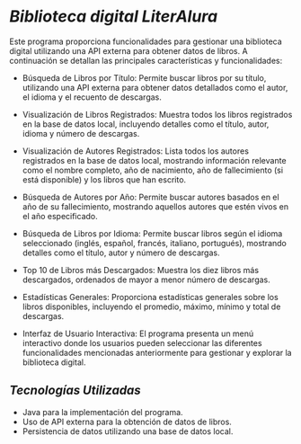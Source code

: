 # _Biblioteca digital LiterAlura_
Este programa proporciona funcionalidades para gestionar una biblioteca digital utilizando una API externa para obtener datos de libros. A continuación se detallan las principales características y funcionalidades:

+ Búsqueda de Libros por Título:
Permite buscar libros por su título, utilizando una API externa para obtener datos detallados como el autor, el idioma y el recuento de descargas.

+ Visualización de Libros Registrados:
Muestra todos los libros registrados en la base de datos local, incluyendo detalles como el título, autor, idioma y número de descargas.

+ Visualización de Autores Registrados:
Lista todos los autores registrados en la base de datos local, mostrando información relevante como el nombre completo, año de nacimiento, año de fallecimiento (si está disponible) y los libros que han escrito.

- Búsqueda de Autores por Año:
Permite buscar autores basados en el año de su fallecimiento, mostrando aquellos autores que estén vivos en el año especificado.

- Búsqueda de Libros por Idioma:
Permite buscar libros según el idioma seleccionado (inglés, español, francés, italiano, portugués), mostrando detalles como el título, autor y número de descargas.

+ Top 10 de Libros más Descargados:
Muestra los diez libros más descargados, ordenados de mayor a menor número de descargas.

+ Estadísticas Generales:
Proporciona estadísticas generales sobre los libros disponibles, incluyendo el promedio, máximo, mínimo y total de descargas.

+ Interfaz de Usuario Interactiva:
El programa presenta un menú interactivo donde los usuarios pueden seleccionar las diferentes funcionalidades mencionadas anteriormente para gestionar y explorar la biblioteca digital.

## _Tecnologías Utilizadas_
* Java para la implementación del programa.
* Uso de API externa para la obtención de datos de libros.
* Persistencia de datos utilizando una base de datos local.

